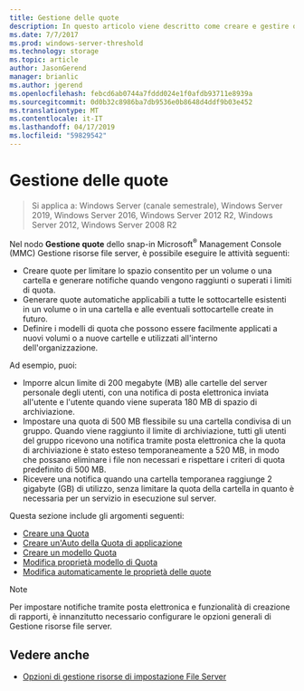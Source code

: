```yaml
---
title: Gestione delle quote
description: In questo articolo viene descritto come creare e gestire quote
ms.date: 7/7/2017
ms.prod: windows-server-threshold
ms.technology: storage
ms.topic: article
author: JasonGerend
manager: brianlic
ms.author: jgerend
ms.openlocfilehash: febcd6ab0744a7fddd024e1f0afdb93711e8939a
ms.sourcegitcommit: 0d0b32c8986ba7db9536e0b8648d4ddf9b03e452
ms.translationtype: MT
ms.contentlocale: it-IT
ms.lasthandoff: 04/17/2019
ms.locfileid: "59829542"
---
```

# <a name="quota-management"></a>Gestione delle quote

> Si applica a: Windows Server (canale semestrale), Windows Server 2019, Windows Server 2016, Windows Server 2012 R2, Windows Server 2012, Windows Server 2008 R2

Nel nodo **Gestione quote** dello snap-in Microsoft<sup>®</sup> Management Console (MMC) Gestione risorse file server, è possibile eseguire le attività seguenti:

-   Creare quote per limitare lo spazio consentito per un volume o una cartella e generare notifiche quando vengono raggiunti o superati i limiti di quota.
-   Generare quote automatiche applicabili a tutte le sottocartelle esistenti in un volume o in una cartella e alle eventuali sottocartelle create in futuro.
-   Definire i modelli di quota che possono essere facilmente applicati a nuovi volumi o a nuove cartelle e utilizzati all'interno dell'organizzazione.

Ad esempio, puoi:

-   Imporre alcun limite di 200 megabyte (MB) alle cartelle del server personale degli utenti, con una notifica di posta elettronica inviata all'utente e l'utente quando viene superata 180 MB di spazio di archiviazione.
-   Impostare una quota di 500 MB flessibile su una cartella condivisa di un gruppo. Quando viene raggiunto il limite di archiviazione, tutti gli utenti del gruppo ricevono una notifica tramite posta elettronica che la quota di archiviazione è stato esteso temporaneamente a 520 MB, in modo che possano eliminare i file non necessari e rispettare i criteri di quota predefinito di 500 MB.
-   Ricevere una notifica quando una cartella temporanea raggiunge 2 gigabyte (GB) di utilizzo, senza limitare la quota della cartella in quanto è necessaria per un servizio in esecuzione sul server.

Questa sezione include gli argomenti seguenti:

-   [Creare una Quota](create-quota.md)
-   [Creare un'Auto della Quota di applicazione](create-auto-apply-quota.md)
-   [Creare un modello Quota](create-quota-template.md)
-   [Modifica proprietà modello di Quota](edit-quota-template-properties.md)
-   [Modifica automaticamente le proprietà delle quote](edit-auto-apply-quota-properties.md)

> [!Note]
> Per impostare notifiche tramite posta elettronica e funzionalità di creazione di rapporti, è innanzitutto necessario configurare le opzioni generali di Gestione risorse file server.

## <a name="see-also"></a>Vedere anche

-   [Opzioni di gestione risorse di impostazione File Server](setting-file-server-resource-manager-options.md)


